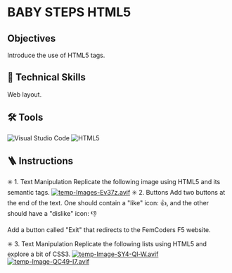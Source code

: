 # BABY STEPS HTML5

## Objectives
Introduce the use of HTML5 tags.

## 🔧 Technical Skills
Web layout.

## 🛠️ Tools
![Visual Studio Code](https://img.shields.io/badge/Visual%20Studio%20Code-0078d7.svg?style=for-the-badge&logo=visual-studio-code&logoColor=white)
![HTML5](https://img.shields.io/badge/html5-%23E34F26.svg?style=for-the-badge&logo=html5&logoColor=white)

## 🪜 Instructions
✳️ 1. Text Manipulation
Replicate the following image using HTML5 and its semantic tags.
[![temp-Images-Ev37z.avif](https://i.postimg.cc/SstTWsFC/temp-Images-Ev37z.avif)](https://postimg.cc/xJM3Q9d1)
✳️ 2. Buttons
Add two buttons at the end of the text. One should contain a "like" icon: 👍, and the other should have a "dislike" icon: 👎

Add a button called "Exit" that redirects to the FemCoders F5 website.

✳️ 3. Text Manipulation
Replicate the following lists using HTML5 and explore a bit of CSS3.
[![temp-Image-SY4-Ql-W.avif](https://i.postimg.cc/WzB5HH44/temp-Image-SY4-Ql-W.avif)](https://postimg.cc/BPC58NHW)
[![temp-Image-QC49-I7.avif](https://i.postimg.cc/nc7xh8B0/temp-Image-QC49-I7.avif)](https://postimg.cc/crs2FbDn)
